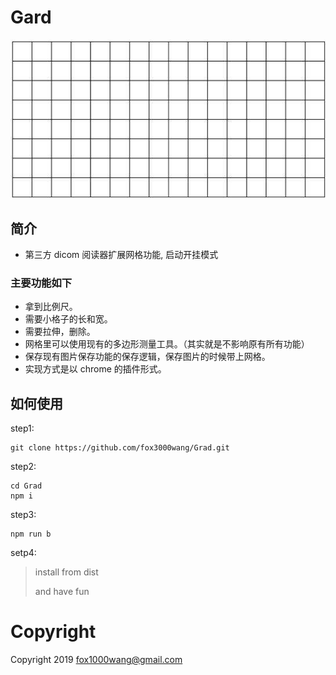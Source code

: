 # Gard

![](cover.jpeg)

## 简介

- 第三方 dicom 阅读器扩展网格功能, 启动开挂模式

### 主要功能如下

- 拿到比例尺。
- 需要小格子的长和宽。
- 需要拉伸，删除。
- 网格里可以使用现有的多边形测量工具。（其实就是不影响原有所有功能）
- 保存现有图片保存功能的保存逻辑，保存图片的时候带上网格。
- 实现方式是以 chrome 的插件形式。

## 如何使用

step1:

```
git clone https://github.com/fox3000wang/Grad.git
```

step2:

```
cd Grad
npm i
```

step3:

```
npm run b
```

setp4:

> install from dist
>
> and have fun

# Copyright

Copyright 2019 fox1000wang@gmail.com
